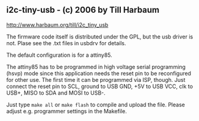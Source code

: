 i2c-tiny-usb - (c) 2006 by Till Harbaum 
---------------------------------------
http://www.harbaum.org/till/i2c_tiny_usb

The firmware code itself is distributed under the GPL, but the
usb driver is not. Plase see the .txt files in usbdrv for details.

The default configuration is for a attiny85.

The attiny85 has to be programmed in high voltage serial 
programming (hsvp) mode since this application needs the
reset pin to be reconfigured for other use. The first
time it can be programmed via ISP, though. Just connect
the reset pin to SCL, ground to USB GND, +5V to USB VCC,
clk to USB+, MISO to SDA and MOSI to USB-.

Just type `make all` or `make flash` to compile and upload
the file. Please adjust e.g. programmer settings in the Makefile.
